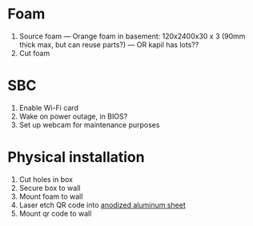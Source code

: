 # Foam
1. Source foam — Orange foam in basement: 120x2400x30 x 3 (90mm thick max, but can reuse parts?) — OR kapil has lots??
2. Cut foam
# SBC
1. Enable Wi-Fi card
2. Wake on power outage, in BIOS?
3. Set up webcam for maintenance purposes
# Physical installation
1. Cut holes in box
2. Secure box to wall
3. Mount foam to wall
4. Laser etch QR code into [anodized aluminum sheet](https://au.rs-online.com/web/p/metal-sheets/7781692)
5. Mount qr code to wall